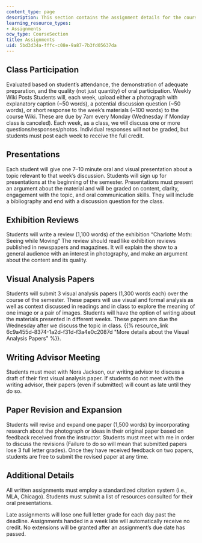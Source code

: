 ```yaml
---
content_type: page
description: This section contains the assignment details for the course.
learning_resource_types:
- Assignments
ocw_type: CourseSection
title: Assignments
uid: 5bd3d34a-fffc-c08e-9a87-7b3fd05637da
---
```


Class Participation
-------------------

Evaluated based on student’s attendance, the demonstration of adequate preparation, and the quality (not just quantity) of oral participation. Weekly Wiki Posts Students will, each week, upload either a photograph with explanatory caption (~50 words), a potential discussion question (~50 words), or short response to the week’s materials (~100 words) to the course Wiki. These are due by 7am every Monday (Wednesday if Monday class is canceled). Each week, as a class, we will discuss one or more questions/responses/photos. Individual responses will not be graded, but students must post each week to receive the full credit.

Presentations
-------------

Each student will give one 7–10 minute oral and visual presentation about a topic relevant to that week’s discussion. Students will sign up for presentations at the beginning of the semester. Presentations must present an argument about the material and will be graded on content, clarity, engagement with the topic, and oral communication skills. They will include a bibliography and end with a discussion question for the class.

Exhibition Reviews
------------------

Students will write a review (1,100 words) of the exhibition “Charlotte Moth: Seeing while Moving” The review should read like exhibition reviews published in newspapers and magazines. It will explain the show to a general audience with an interest in photography, and make an argument about the content and its quality.

Visual Analysis Papers
----------------------

Students will submit 3 visual analysis papers (1,300 words each) over the course of the semester. These papers will use visual and formal analysis as well as context discussed in readings and in class to explore the meaning of one image or a pair of images. Students will have the option of writing about the materials presented in different weeks. These papers are due the Wednesday after we discuss the topic in class. {{% resource_link 6c9a455d-8374-1a2d-f31d-f3a4e0c2087d "More details about the Visual Analysis Papers" %}}.

Writing Advisor Meeting
-----------------------

Students must meet with Nora Jackson, our writing advisor to discuss a draft of their first visual analysis paper. If students do not meet with the writing advisor, their papers (even if submitted) will count as late until they do so.

Paper Revision and Expansion
----------------------------

Students will revise and expand one paper (1,500 words) by incorporating research about the photograph or ideas in their original paper based on feedback received from the instructor. Students must meet with me in order to discuss the revisions (Failure to do so will mean that submitted papers lose 3 full letter grades). Once they have received feedback on two papers, students are free to submit the revised paper at any time.

Additional Details
------------------

All written assignments must employ a standardized citation system (i.e., MLA, Chicago). Students must submit a list of resources consulted for their oral presentations.

Late assignments will lose one full letter grade for each day past the deadline. Assignments handed in a week late will automatically receive no credit. No extensions will be granted after an assignment’s due date has passed.